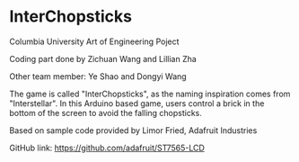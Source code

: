 # InterChopsticks
Columbia University Art of Engineering Poject

Coding part done by Zichuan Wang and Lillian Zha

Other team member: Ye Shao and Dongyi Wang




The game is called "InterChopsticks", as the naming inspiration comes from "Interstellar". In this Arduino based game, users control a brick in the bottom of the screen to avoid the falling chopsticks. 

Based on sample code provided by Limor Fried, Adafruit Industries

GitHub link: https://github.com/adafruit/ST7565-LCD
